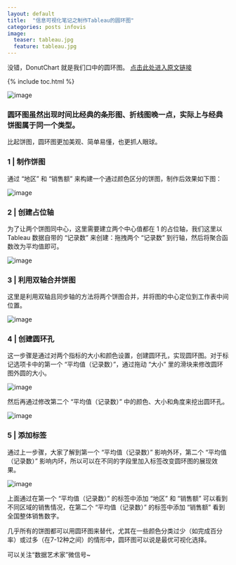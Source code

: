 ```yaml
---
layout: default
title:  "信息可视化笔记之制作Tableau的圆环图"
categories: posts infovis
image:
  teaser: tableau.jpg
  feature: tableau.jpg
---
```

没错，DonutChart 就是我们口中的圆环图。
[点击此处进入原文链接](https://weibo.com/ttarticle/p/show?id=2309404149377680701492)

{% include toc.html %}

![image](https://i.loli.net/2018/01/07/5a522899da51f.jpg)
### 圆环图虽然出现时间比经典的条形图、折线图晚一点，实际上与经典饼图属于同一个类型。
                                                                           
                                                                             
比起饼图，圆环图更加美观、简单易懂，也更抓人眼球。



### 1 | 制作饼图

通过 “地区” 和 “销售额” 来构建一个通过颜色区分的饼图，制作后效果如下图：

![image](https://github.com/SQsuki/SQsuki.github.io/images/bingtu.jpg)

### 2 | 创建占位轴

为了让两个饼图同中心，这里需要建立两个中心值都在 1 的占位轴，我们这里以 Tableau 数据自带的 “记录数” 来创建：拖拽两个 “记录数” 到行轴，然后将聚合函数改为平均值即可。

![image](https://github.com/SQsuki/SQsuki.github.io/images/zhanweitu.gif)

### 3 | 利用双轴合并饼图

这里是利用双轴且同步轴的方法将两个饼图合并，并将图的中心定位到工作表中间位置。

![image](https://github.com/SQsuki/SQsuki.github.io/images/shuangzhou.gif)

### 4 | 创建圆环孔

这一步骤是通过对两个指标的大小和颜色设置，创建圆环孔，实现圆环图。对于标记选项卡中的第一个 “平均值（记录数）”，通过拖动 “大小” 里的滑块来修改圆环图外圆的大小。

![image](https://github.com/SQsuki/SQsuki.github.io/images/yuanhuankong.gif)

然后再通过修改第二个 “平均值（记录数）” 中的颜色、大小和角度来挖出圆环孔。

![image](https://github.com/SQsuki/SQsuki.github.io/images/pingjunzhi.gif)

### 5 | 添加标签

通过上一步骤，大家了解到第一个 “平均值（记录数）” 影响外环，第二个 “平均值（记录数）” 影响内环，所以可以在不同的字段里加入标签改变圆环图的展现效果。

![image](https://github.com/SQsuki/SQsuki.github.io/images/biaoqian.gif)

上面通过在第一个 “平均值（记录数）” 的标签中添加 “地区” 和 “销售额” 可以看到不同区域的销售情况，在第二个 “平均值（记录数）” 的标签中添加 “销售额” 看到全国整体销售数字。

几乎所有的饼图都可以用圆环图来替代，尤其在一些颜色分类过少（如完成百分率）或过多（在7-12种之间）的情形中，圆环图可以说是最优可视化选择。

可以关注“数据艺术家”微信号~
